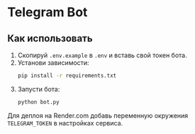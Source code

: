 # Telegram Bot

## Как использовать

1. Скопируй `.env.example` в `.env` и вставь свой токен бота.
2. Установи зависимости:
   ```bash
   pip install -r requirements.txt
   ```
3. Запусти бота:
   ```bash
   python bot.py
   ```

Для деплоя на Render.com добавь переменную окружения `TELEGRAM_TOKEN` в настройках сервиса.
